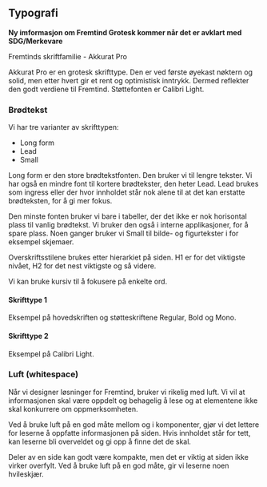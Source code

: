 ## Typografi
**Ny imformasjon om Fremtind Grotesk kommer når det er avklart med SDG/Merkevare**

Fremtinds skriftfamilie - Akkurat Pro

Akkurat Pro er en grotesk skrifttype. Den er ved første øyekast nøktern og solid, men etter hvert gir et rent og optimistisk inntrykk. Dermed reflekter den godt verdiene til Fremtind. Støttefonten er Calibri Light.

### Brødtekst

Vi har tre varianter av skrifttypen:

-   Long form
-   Lead
-   Small
    
Long form er den store brødtekstfonten. Den bruker vi til lengre tekster.
Vi har også en mindre font til kortere brødtekster, den heter Lead. Lead brukes som ingress eller der hvor innholdet står nok alene til at det kan erstatte brødteksten, for å gi mer fokus.

Den minste fonten bruker vi bare i tabeller, der det ikke er nok horisontal plass til vanlig brødtekst. Vi bruker den også i interne applikasjoner, for å spare plass. Noen ganger bruker vi Small til bilde- og figurtekster i for eksempel skjemaer.

Overskriftsstilene brukes etter hierarkiet på siden. H1 er for det viktigste nivået, H2 for det nest viktigste og så videre.

Vi kan bruke kursiv til å fokusere på enkelte ord.

#### Skrifttype 1
Eksempel på hovedskriften og støtteskriftene Regular, Bold og Mono.

#### Skrifttype 2
Eksempel på Calibri Light. 

### Luft (whitespace)

Når vi designer løsninger for Fremtind, bruker vi rikelig med luft. Vi vil at informasjonen skal være oppdelt og behagelig å lese og at elementene ikke skal konkurrere om oppmerksomheten.

Ved å bruke luft på en god måte mellom og i komponenter, gjør vi det lettere for leserne å oppfatte informasjonen på siden. Hvis innholdet står for tett, kan leserne bli overveldet og gi opp å finne det de skal. 

Deler av en side kan godt være kompakte, men det er viktig at siden ikke virker overfylt. Ved å bruke luft på en god måte, gir vi leserne noen hvileskjær.
